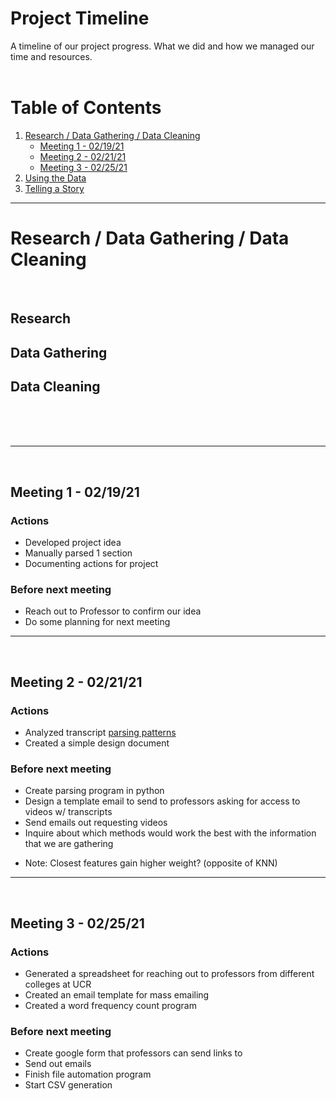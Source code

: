 Project Timeline
================
A timeline of our project progress. What we did and how we managed our time and resources.<br><br>



Table of Contents
=================
1. [Research / Data Gathering / Data Cleaning](#research)<br>
	* [Meeting 1 - 02/19/21](#meeting1)<br>
	* [Meeting 2 - 02/21/21](#meeting2)<br>
	* [Meeting 3 - 02/25/21](#meeting3)<br>
2. [Using the Data](#using)
3. [Telling a Story](#story)


---------------------------------------
<a name="research"/>

<h1>Research / Data Gathering / Data Cleaning</h1><br>

<h2>Research</h2>

<h2>Data Gathering</h2>

<h2>Data Cleaning</h2>

<br><br><br>

---------------------------------------
<br><a name="meeting1"/>
<h2>Meeting 1 - 02/19/21</h2>
<h3>Actions</h3>

* Developed project idea
* Manually parsed 1 section
* Documenting actions for project

<h3>Before next meeting</h3>

* Reach out to Professor to confirm our idea
* Do some planning for next meeting





---------------------------------------
<br><a name="meeting2"/>
<h2>Meeting 2 - 02/21/21</h2>
<h3>Actions</h3>

* Analyzed transcript [parsing patterns](#patterns)
* Created a simple design document

<h3>Before next meeting</h3>

* Create parsing program in python
* Design a template email to send to professors asking for access to videos w/ transcripts
* Send emails out requesting videos 
* Inquire about which methods would work the best with the information that we are gathering
- Note: Closest features gain higher weight? (opposite of KNN)





---------------------------------------
<br><a name="meeting3"/>
<h2>Meeting 3 - 02/25/21</h2>
<h3>Actions</h3>

* Generated a spreadsheet for reaching out to professors from different colleges at UCR
* Created an email template for mass emailing
* Created a word frequency count program

<h3> Before next meeting</h3>

* Create google form that professors can send links to
* Send out emails
* Finish file automation program
* Start CSV generation





